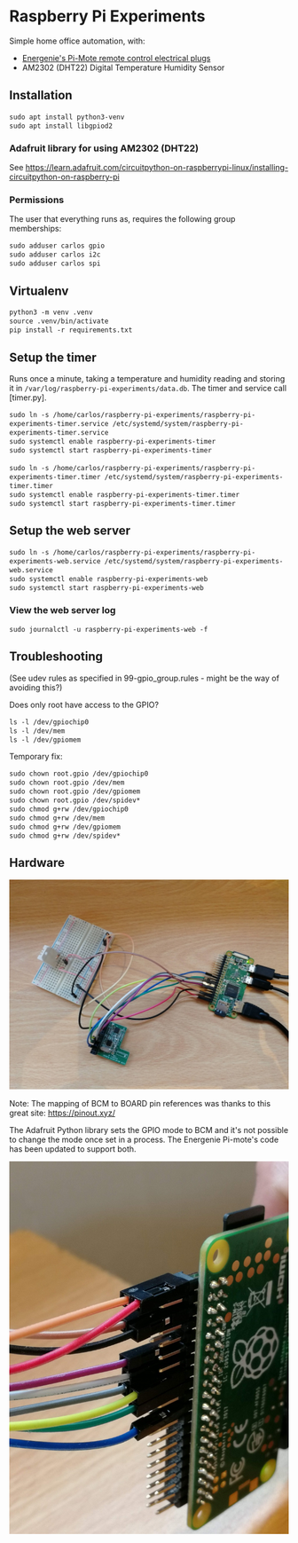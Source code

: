 # Raspberry Pi Experiments

Simple home office automation, with:

- [Energenie's Pi-Mote remote control electrical plugs](https://energenie4u.co.uk/catalogue/product/ENER002-2PI)
- AM2302 (DHT22) Digital Temperature Humidity Sensor

## Installation

```
sudo apt install python3-venv
sudo apt install libgpiod2
```

### Adafruit library for using AM2302 (DHT22)

See https://learn.adafruit.com/circuitpython-on-raspberrypi-linux/installing-circuitpython-on-raspberry-pi

### Permissions

The user that everything runs as, requires the following group memberships:

```
sudo adduser carlos gpio
sudo adduser carlos i2c
sudo adduser carlos spi
```

## Virtualenv

```
python3 -m venv .venv
source .venv/bin/activate
pip install -r requirements.txt
```

## Setup the timer

Runs once a minute, taking a temperature and humidity reading and storing it in `/var/log/raspberry-pi-experiments/data.db`. The timer and service call [timer.py].

```
sudo ln -s /home/carlos/raspberry-pi-experiments/raspberry-pi-experiments-timer.service /etc/systemd/system/raspberry-pi-experiments-timer.service
sudo systemctl enable raspberry-pi-experiments-timer
sudo systemctl start raspberry-pi-experiments-timer

sudo ln -s /home/carlos/raspberry-pi-experiments/raspberry-pi-experiments-timer.timer /etc/systemd/system/raspberry-pi-experiments-timer.timer
sudo systemctl enable raspberry-pi-experiments-timer.timer
sudo systemctl start raspberry-pi-experiments-timer.timer
```

## Setup the web server

```
sudo ln -s /home/carlos/raspberry-pi-experiments/raspberry-pi-experiments-web.service /etc/systemd/system/raspberry-pi-experiments-web.service
sudo systemctl enable raspberry-pi-experiments-web
sudo systemctl start raspberry-pi-experiments-web
```

### View the web server log

```
sudo journalctl -u raspberry-pi-experiments-web -f
```

## Troubleshooting

(See udev rules as specified in 99-gpio_group.rules - might be the way of avoiding this?)

Does only root have access to the GPIO?

```
ls -l /dev/gpiochip0
ls -l /dev/mem
ls -l /dev/gpiomem
```

Temporary fix:

```
sudo chown root.gpio /dev/gpiochip0
sudo chown root.gpio /dev/mem
sudo chown root.gpio /dev/gpiomem
sudo chown root.gpio /dev/spidev*
sudo chmod g+rw /dev/gpiochip0
sudo chmod g+rw /dev/mem
sudo chmod g+rw /dev/gpiomem
sudo chmod g+rw /dev/spidev*
```

## Hardware

![Raspberry Pi, DHT22, Pi-mote](docs/components.jpg)

Note: The mapping of BCM to BOARD pin references was thanks to this great site: https://pinout.xyz/

The Adafruit Python library sets the GPIO mode to BCM and it's not possible to change the mode once set in a process. The Energenie Pi-mote's code has been updated to support both.

![GPIO](docs/gpio.jpg)
